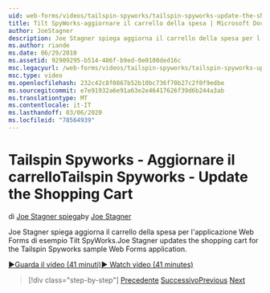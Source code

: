 ```yaml
---
uid: web-forms/videos/tailspin-spyworks/tailspin-spyworks-update-the-shopping-cart
title: Tilt SpyWorks-aggiornare il carrello della spesa | Microsoft Docs
author: JoeStagner
description: Joe Stagner spiega aggiorna il carrello della spesa per l'applicazione Web Forms di esempio Tilt SpyWorks.
ms.author: riande
ms.date: 06/29/2010
ms.assetid: 92909295-b514-486f-b9ed-0e0100ded16c
msc.legacyurl: /web-forms/videos/tailspin-spyworks/tailspin-spyworks-update-the-shopping-cart
msc.type: video
ms.openlocfilehash: 232c42c8f0867b52b10bc736f70b27c2f0f9edbe
ms.sourcegitcommit: e7e91932a6e91a63e2e46417626f39d6b244a3ab
ms.translationtype: MT
ms.contentlocale: it-IT
ms.lasthandoff: 03/06/2020
ms.locfileid: "78564939"
---
```

# <a name="tailspin-spyworks---update-the-shopping-cart"></a><span data-ttu-id="61b8f-103">Tailspin Spyworks - Aggiornare il carrello</span><span class="sxs-lookup"><span data-stu-id="61b8f-103">Tailspin Spyworks - Update the Shopping Cart</span></span>

<span data-ttu-id="61b8f-104">di [Joe Stagner spiega](https://github.com/JoeStagner)</span><span class="sxs-lookup"><span data-stu-id="61b8f-104">by [Joe Stagner](https://github.com/JoeStagner)</span></span>

<span data-ttu-id="61b8f-105">Joe Stagner spiega aggiorna il carrello della spesa per l'applicazione Web Forms di esempio Tilt SpyWorks.</span><span class="sxs-lookup"><span data-stu-id="61b8f-105">Joe Stagner updates the shopping cart for the Tailspin Spyworks sample Web Forms application.</span></span>

[<span data-ttu-id="61b8f-106">&#9654;Guarda il video (41 minuti)</span><span class="sxs-lookup"><span data-stu-id="61b8f-106">&#9654; Watch video (41 minutes)</span></span>](https://channel9.msdn.com/Blogs/ASP-NET-Site-Videos/tailspin-spyworks-update-the-shopping-cart)

> [!div class="step-by-step"]
> <span data-ttu-id="61b8f-107">[Precedente](tailspin-spyworks-display-shopping-cart.md)
> [Successivo](tailspin-spyworks-migrate-the-shopping-cart.md)</span><span class="sxs-lookup"><span data-stu-id="61b8f-107">[Previous](tailspin-spyworks-display-shopping-cart.md)
[Next](tailspin-spyworks-migrate-the-shopping-cart.md)</span></span>

